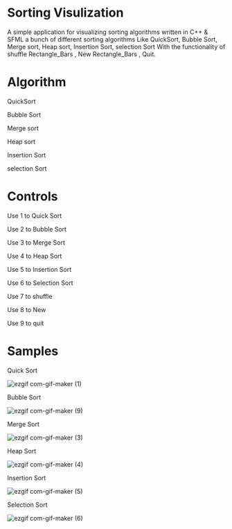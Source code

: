 # Sorting Visulization
A simple application for visualizing sorting algorithms written in C++ & SFML a bunch of different sorting algorithms Like QuickSort, Bubble Sort, Merge sort, Heap sort, Insertion Sort, selection Sort With the functionality of shuffle Rectangle_Bars , New Rectangle_Bars , Quit.

# Algorithm 
QuickSort

Bubble Sort

Merge sort

Heap sort

Insertion Sort

selection Sort

# Controls 
Use 1 to Quick Sort

Use 2 to Bubble Sort

Use 3 to Merge Sort

Use 4 to Heap Sort

Use 5 to Insertion Sort

Use 6 to Selection Sort

Use 7 to shuffle 

Use 8 to New 

Use 9 to quit 

# Samples
Quick Sort


![ezgif com-gif-maker (1)](https://user-images.githubusercontent.com/73999792/212746341-340b9ee7-2588-4444-b127-f6f15c8d2e07.gif)



Bubble Sort


![ezgif com-gif-maker (9)](https://user-images.githubusercontent.com/73999792/212803692-8ffee177-fda1-41a1-a233-f3e62872a96d.gif)


Merge Sort


![ezgif com-gif-maker (3)](https://user-images.githubusercontent.com/73999792/212749094-21426504-1211-4f1c-a7ff-32c23ab661fa.gif)


Heap Sort


![ezgif com-gif-maker (4)](https://user-images.githubusercontent.com/73999792/212749593-83953aef-9f9a-4628-b457-4cd1d2bb1c36.gif)


Insertion Sort


![ezgif com-gif-maker (5)](https://user-images.githubusercontent.com/73999792/212749930-b2664d22-a6d8-4ef0-b791-f57552ff4014.gif)


Selection Sort


![ezgif com-gif-maker (6)](https://user-images.githubusercontent.com/73999792/212750554-e94ae9be-5a7c-4b87-bfb6-24ef86e7e4ef.gif)

